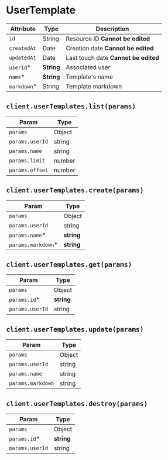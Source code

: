 # UserTemplate

| Attribute | Type | Description |
| --------- | ---- | ----------- |
| `id`          | String     | Resource ID **Cannot be edited** |
| `createdAt`   | Date       | Creation date **Cannot be edited** |
| `updatedAt`   | Date       | Last touch date **Cannot be edited** |
| `userId`*     | **String** | Associated user |
| `name`*       | **String** | Template's name |
| `markdown`*   | String     | Template markdown |

## `client.userTemplates.list(params)`

| Param | Type |
|-------|------|
| `params`           | Object |
| `params.userId`    | string |
| `params.name`      | string |
| `params.limit`     | number |
| `params.offset`    | number |

## `client.userTemplates.create(params)`

| Param | Type |
|-------|------|
| `params`             | Object |
| `params.userId`      | string |
| `params.name`*       | **string** |
| `params.markdown`*   | **string** |

## `client.userTemplates.get(params)`

| Param | Type |
|-------|------|
| `params`            | Object |
| `params.id`*        | **string** |
| `params.userId`     | string |

## `client.userTemplates.update(params)`

| Param | Type |
|-------|------|
| `params`             | Object |
| `params.userId`      | string |
| `params.name`        | string |
| `params.markdown`    | string |

## `client.userTemplates.destroy(params)`

| Param | Type |
|-------|------|
| `params`            | Object |
| `params.id`*        | **string** |
| `params.userId`     | string |
